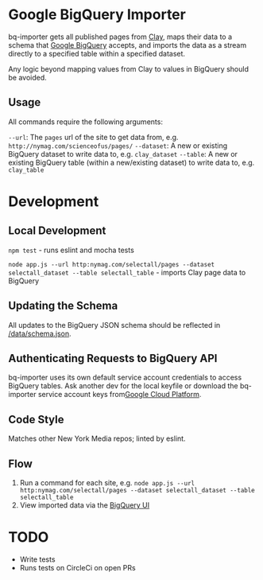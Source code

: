 Google BigQuery Importer
========

bq-importer gets all published pages from <a href="https://github.com/nymag/sites">Clay</a>, maps their data to a schema that <a href="https://cloud.google.com/bigquery/">Google BigQuery</a> accepts, and imports the data as a stream directly to a specified table within a specified dataset.

Any logic beyond mapping values from Clay to values in BigQuery should be avoided.

## Usage
All commands require the following arguments:

`--url`: The `pages` url of the site to get data from, e.g. `http://nymag.com/scienceofus/pages/`
`--dataset`: A new or existing BigQuery dataset to write data to, e.g. `clay_dataset`
`--table`: A new or existing BigQuery table (within a new/existing dataset) to write data to, e.g. `clay_table`

Development
===========

## Local Development
`npm test` - runs eslint and mocha tests

`node app.js --url http:nymag.com/selectall/pages --dataset selectall_dataset --table selectall_table` - imports Clay page data to BigQuery

## Updating the Schema
All updates to the BigQuery JSON schema should be reflected in <a href="https://github.com/nymag/bq-importer/blob/master/data/schema.json">/data/schema.json</a>.

## Authenticating Requests to BigQuery API
bq-importer uses its own default service account credentials to access BigQuery tables. Ask another dev for the local keyfile or download the bq-importer service account keys from<a href="https://console.cloud.google.com/apis/credentials?project=nymag-analaytics-dev">Google Cloud Platform</a>.

## Code Style

Matches other New York Media repos; linted by eslint.

## Flow

1. Run a command for each site, e.g. `node app.js --url http:nymag.com/selectall/pages --dataset selectall_dataset --table selectall_table`
2. View imported data via the <a href="https://bigquery.cloud.google.com">BigQuery UI</a>

# TODO

* Write tests
* Runs tests on CircleCi on open PRs
